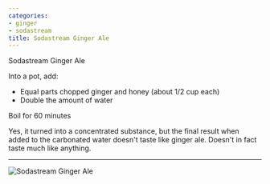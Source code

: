 ```yaml
---
categories:
- ginger
- sodastream
title: Sodastream Ginger Ale
---
```


Sodastream Ginger Ale

Into a pot, add:
- Equal parts chopped ginger and honey (about 1/2 cup each)
- Double the amount of water

Boil for 60 minutes

Yes, it turned into a concentrated substance, but the final result when added to the carbonated water doesn't taste like ginger ale. Doesn't in fact taste much like anything.

***

![Sodastream Ginger Ale](7990e9096afc4694a702daae8e4c8801.jpg)